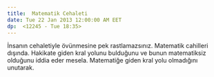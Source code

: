 ```yaml
---
title:  Matematik Cehaleti
date: Tue 22 Jan 2013 12:00:00 AM EET 
dp:  <12245 - Tue 18:35>
---
```



İnsanın cehaletiyle övünmesine pek rastlamazsınız. Matematik cahilleri
dışında. Hakikate giden kral yolunu bulduğunu ve bunun matematiksiz
olduğunu iddia eder mesela. Matematiğe giden kral yolu olmadığını
unutarak. 
